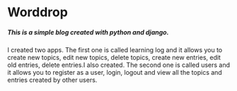# Worddrop

##### This is a simple blog created with python and django. 

I created two apps. The first one is called learning 
log and it allows you to create new topics, edit new topics, delete topics, create new entries, edit old entries, delete entries.I also 
created. 
The second one is called users and it allows you to register as a user, login, logout and view all the topics and entries created by 
other users. 
